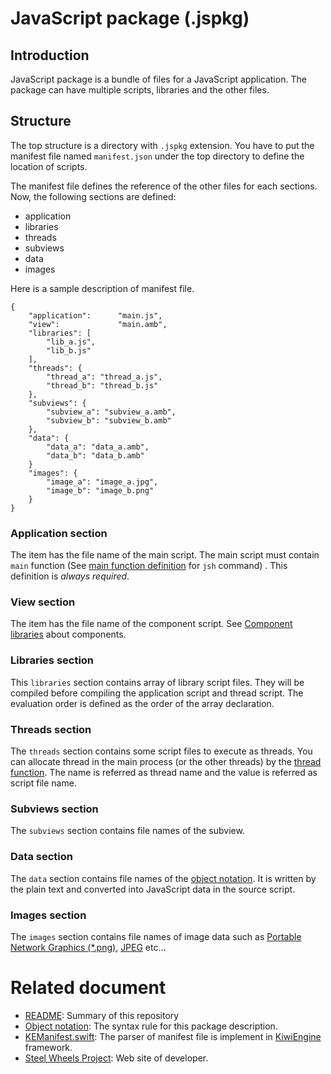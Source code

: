 # JavaScript package (.jspkg)

## Introduction
JavaScript package is a bundle of files for a JavaScript application.
The package can have multiple scripts, libraries and the other files.

## Structure
The top structure is a directory with `.jspkg` extension. You have to put the manifest file named `manifest.json` under the top directory to define the location of scripts.

The manifest file defines the reference of the other files for each sections. Now, the following sections are defined:
* application
* libraries
* threads
* subviews
* data
* images

Here is a sample description of manifest file.
````
{
	"application": 		"main.js",
	"view":				"main.amb",
	"libraries": [
		"lib_a.js",
		"lib_b.js"
	],
	"threads": {
		"thread_a":	"thread_a.js",
		"thread_b":	"thread_b.js"
	},
	"subviews": {
		"subview_a": "subview_a.amb",
		"subview_b": "subview_b.amb"
	},
	"data": {
		"data_a": "data_a.amb",
		"data_b": "data_b.amb"
	}
	"images": {
		"image_a": "image_a.jpg",
		"image_b": "image_b.png"
	}
}
````

### Application section
The item has the file name of the main script.
The main script must contain `main` function
(See [main function definition](https://github.com/steelwheels/JSTools/blob/master/Document/jsh-man.md) for `jsh` command) .
This definition is _always required_.

### View section
The item has the file name of the component script.
See [Component libraries](https://github.com/steelwheels/KiwiCompnents/blob/master/Document/Library.md) about components.

### Libraries section
This `libraries` section contains array of library script files.
They will be compiled before compiling the application script and thread script.
The evaluation order is defined as the order of the array declaration.

### Threads section
The `threads` section contains some script files to execute as threads.
You can allocate thread in the main process (or the other threads) by the [thread function](https://github.com/steelwheels/KiwiScript/blob/master/KiwiLibrary/Document/Function/Thread.md). The name is referred as thread name and the value is referred as script file name.

### Subviews section
The `subviews` section contains file names of the subview.

### Data section
The `data` section contains file names of the [object notation](https://github.com/steelwheels/KiwiScript/blob/master/KiwiLibrary/Document/Data/object-notation.md).
It is written by the plain text and converted into JavaScript data in the source script.

### Images section
The `images` section contains file names of image data such as [Portable Network Graphics (*.png)](http://www.libpng.org/pub/png/),
[JPEG](https://jpeg.org/jpeg/) etc...

# Related document
* [README](https://github.com/steelwheels/JSTools/blob/master/README.md): Summary of this repository
* [Object notation](https://github.com/steelwheels/KiwiScript/blob/master/KiwiLibrary/Document/Data/object-notation.md): The syntax rule for this package description.
* [KEManifest.swift](https://github.com/steelwheels/KiwiScript/blob/master/KiwiEngine/Source/KEManifest.swift): The parser of manifest file is implement in [KiwiEngine](https://github.com/steelwheels/KiwiScript/tree/master/KiwiEngine) framework.
* [Steel Wheels Project](http://steelwheels.github.io): Web site of developer.
